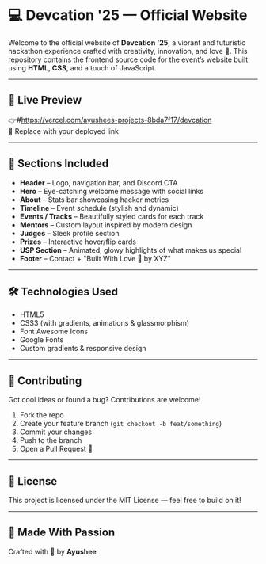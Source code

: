 # 💻 Devcation '25 — Official Website

Welcome to the official website of **Devcation '25**, a vibrant and futuristic hackathon experience crafted with creativity, innovation, and love 💖. This repository contains the frontend source code for the event’s website built using **HTML**, **CSS**, and a touch of JavaScript.

---

## 🚀 Live Preview

👉#https://vercel.com/ayushees-projects-8bda7f17/devcation  
🔗 Replace with your deployed link

---

## 🧩 Sections Included

- **Header** – Logo, navigation bar, and Discord CTA  
- **Hero** – Eye-catching welcome message with social links  
- **About** – Stats bar showcasing hacker metrics  
- **Timeline** – Event schedule (stylish and dynamic)  
- **Events / Tracks** – Beautifully styled cards for each track  
- **Mentors** – Custom layout inspired by modern design  
- **Judges** – Sleek profile section  
- **Prizes** – Interactive hover/flip cards  
- **USP Section** – Animated, glowy highlights of what makes us special  
- **Footer** – Contact + "Built With Love 💖 by XYZ"

---

## 🛠️ Technologies Used

- HTML5  
- CSS3 (with gradients, animations & glassmorphism)  
- Font Awesome Icons  
- Google Fonts  
- Custom gradients & responsive design  

---


## 🤝 Contributing

Got cool ideas or found a bug? Contributions are welcome!

1. Fork the repo  
2. Create your feature branch (`git checkout -b feat/something`)  
3. Commit your changes  
4. Push to the branch  
5. Open a Pull Request 🚀

---

## 📜 License

This project is licensed under the MIT License — feel free to build on it!

---

## 🙌 Made With Passion

Crafted with 💖 by **Ayushee**  


